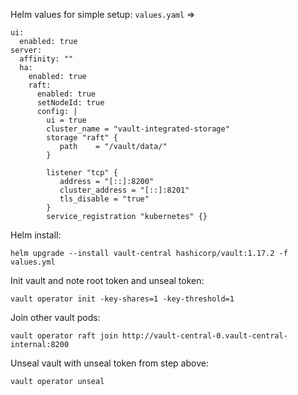 Helm values for simple setup:
`values.yaml` =>
```
ui:
  enabled: true
server:
  affinity: ""
  ha:
    enabled: true
    raft:
      enabled: true
      setNodeId: true
      config: |
        ui = true
        cluster_name = "vault-integrated-storage"
        storage "raft" {
           path    = "/vault/data/"
        }

        listener "tcp" {
           address = "[::]:8200"
           cluster_address = "[::]:8201"
           tls_disable = "true"
        }
        service_registration "kubernetes" {}
```
Helm install:
```
helm upgrade --install vault-central hashicorp/vault:1.17.2 -f values.yml
```

Init vault and note root token and unseal token:
```
vault operator init -key-shares=1 -key-threshold=1
```
Join other vault pods:
```
vault operator raft join http://vault-central-0.vault-central-internal:8200
```
Unseal vault with unseal token from step above:
```
vault operator unseal 
```
